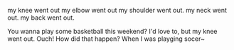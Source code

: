 my knee went out
my elbow went out
my shoulder went out.
my neck went out.
my back went out.

You wanna play some basketball this weekend?
    I'd love to, but my knee went out.
Ouch! How did that happen?
    When I was playging socer~

